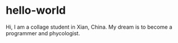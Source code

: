 # hello-world


Hi, I am a collage student in Xian, China. My dream is to become a programmer and  phycologist. 
